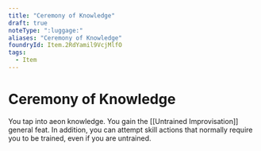```yaml
---
title: "Ceremony of Knowledge"
draft: true
noteType: ":luggage:"
aliases: "Ceremony of Knowledge"
foundryId: Item.2RdYamil9VcjMlfO
tags:
  - Item
---
```


# Ceremony of Knowledge

You tap into aeon knowledge. You gain the [[Untrained Improvisation]] general feat. In addition, you can attempt skill actions that normally require you to be trained, even if you are untrained.
